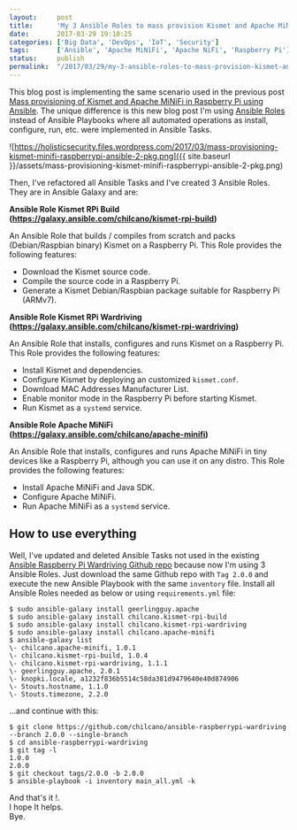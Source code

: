 ```yaml
---
layout:     post
title:      'My 3 Ansible Roles to mass provision Kismet and Apache MiNiFi for wardriving at scale'
date:       2017-03-29 19:10:25
categories: ['Big Data', 'DevOps', 'IoT', 'Security']
tags:       ['Ansible', 'Apache MiNiFi', 'Apache NiFi', 'Raspberry Pi']
status:     publish 
permalink:  "/2017/03/29/my-3-ansible-roles-to-mass-provision-kismet-and-apache-minifi-for-wardriving-at-scale/"
---
```

This blog post is implementing the same scenario used in the previous post [Mass provisioning of Kismet and Apache MiNiFi in Raspberry Pi using Ansible](https://holisticsecurity.io/2017/03/20/mass-provisioning-of-kismet-and-apache-minifi-in-raspberry-pi-using-ansible). The unique difference is this new blog post I'm using [Ansible Roles](http://docs.ansible.com/ansible/playbooks_roles.html) instead of Ansible Playbooks where all automated operations as install, configure, run, etc. were implemented in Ansible Tasks.

![https://holisticsecurity.files.wordpress.com/2017/03/mass-provisioning-kismet-minifi-raspberrypi-ansible-2-pkg.png]({{ site.baseurl }}/assets/mass-provisioning-kismet-minifi-raspberrypi-ansible-2-pkg.png)

<!-- more -->

Then, I've refactored all Ansible Tasks and I've created 3 Ansible Roles. They are in Ansible Galaxy and are:

**Ansible Role Kismet RPi Build (https://galaxy.ansible.com/chilcano/kismet-rpi-build)**

An Ansible Role that builds / compiles from scratch and packs (Debian/Raspbian binary) Kismet on a Raspberry Pi. This Role provides the following features:
  * Download the Kismet source code.
  * Compile the source code in a Raspberry Pi.
  * Generate a Kismet Debian/Raspbian package suitable for Raspberry Pi (ARMv7).

**Ansible Role Kismet RPi Wardriving (https://galaxy.ansible.com/chilcano/kismet-rpi-wardriving)**

An Ansible Role that installs, configures and runs Kismet on a Raspberry Pi. This Role provides the following features:
  * Install Kismet and dependencies.
  * Configure Kismet by deploying an customized `kismet.conf`.
  * Download MAC Addresses Manufacturer List.
  * Enable monitor mode in the Raspberry Pi before starting Kismet.
  * Run Kismet as a `systemd` service.

**Ansible Role Apache MiNiFi (https://galaxy.ansible.com/chilcano/apache-minifi)**

An Ansible Role that installs, configures and runs Apache MiNiFi in tiny devices like a Raspberry Pi, although you can use it on any distro. This Role provides the following features:
  * Install Apache MiNiFi and Java SDK.
  * Configure Apache MiNiFi.
  * Run Apache MiNiFi as a `systemd` service.

## How to use everything
Well, I've updated and deleted Ansible Tasks not used in the existing [Ansible Raspberry Pi Wardriving Github repo](https://github.com/chilcano/ansible-raspberrypi-wardriving) because now I'm using 3 Ansible Roles. Just download the same Github repo with `Tag 2.0.0` and execute the new Ansible Playbook with the same `inventory` file.
Install all Ansible Roles needed as below or using `requirements.yml` file:

```text  
$ sudo ansible-galaxy install geerlingguy.apache  
$ sudo ansible-galaxy install chilcano.kismet-rpi-build  
$ sudo ansible-galaxy install chilcano.kismet-rpi-wardriving  
$ sudo ansible-galaxy install chilcano.apache-minifi
$ ansible-galaxy list
\- chilcano.apache-minifi, 1.0.1  
\- chilcano.kismet-rpi-build, 1.0.4  
\- chilcano.kismet-rpi-wardriving, 1.1.1  
\- geerlingguy.apache, 2.0.1  
\- knopki.locale, a1232f836b5514c58da381d9479640e40d874906  
\- Stouts.hostname, 1.1.0  
\- Stouts.timezone, 2.2.0  
```

...and continue with this:

```text  
$ git clone https://github.com/chilcano/ansible-raspberrypi-wardriving --branch 2.0.0 --single-branch
$ cd ansible-raspberrypi-wardriving
$ git tag -l  
1.0.0  
2.0.0
$ git checkout tags/2.0.0 -b 2.0.0
$ ansible-playbook -i inventory main_all.yml -k  
```

And that's it !.  
I hope It helps.  
Bye.
